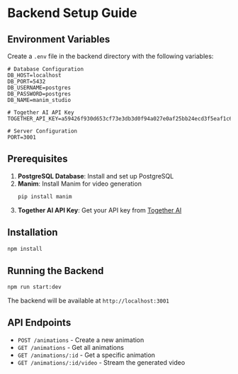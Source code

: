 # Backend Setup Guide

## Environment Variables

Create a `.env` file in the backend directory with the following variables:

```env
# Database Configuration
DB_HOST=localhost
DB_PORT=5432
DB_USERNAME=postgres
DB_PASSWORD=postgres
DB_NAME=manim_studio

# Together AI API Key
TOGETHER_API_KEY=a59426f930d653cf73e3db3d0f94a027e0af25bb24ecd3f5eaf1c63784fed4fayour_together_api_key_here

# Server Configuration
PORT=3001
```

## Prerequisites

1. **PostgreSQL Database**: Install and set up PostgreSQL
2. **Manim**: Install Manim for video generation
   ```bash
   pip install manim
   ```
3. **Together AI API Key**: Get your API key from [Together AI](https://together.ai)

## Installation

```bash
npm install
```

## Running the Backend

```bash
npm run start:dev
```

The backend will be available at `http://localhost:3001`

## API Endpoints

- `POST /animations` - Create a new animation
- `GET /animations` - Get all animations
- `GET /animations/:id` - Get a specific animation
- `GET /animations/:id/video` - Stream the generated video 